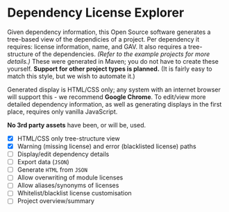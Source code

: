 # Dependency License Explorer
Given dependency information, this Open Source software generates a tree-based view of the dependicies of a project. 
Per dependency it requires: license information, name, and GAV. It also requires a tree-structure of the dependencies. *(Refer to the example projects for more details.)* These were generated in Maven; you do not have to create these yourself. **Support for other project types is planned.** (It is fairly easy to match this style, but we wish to automate it.)

Generated display is HTML/CSS only; any system with an internet browser will support this - we recommend **Google Chrome**. To edit/view more detailed dependency information, as well as generating displays in the first place, requires only vanilla JavaScript. 

**No 3rd party assets** have been, or will be, used.

- [x] HTML/CSS only tree-structure view
- [x] Warning (missing license) and error (blacklisted license) paths
- [ ] Display/edit dependency details
- [ ] Export data (`JSON`)
- [ ] Generate `HTML` from `JSON`
- [ ] Allow overwriting of module licenses
- [ ] Allow aliases/synonyms of licenses
- [ ] Whitelist/blacklist license customisation
- [ ] Project overview/summary
